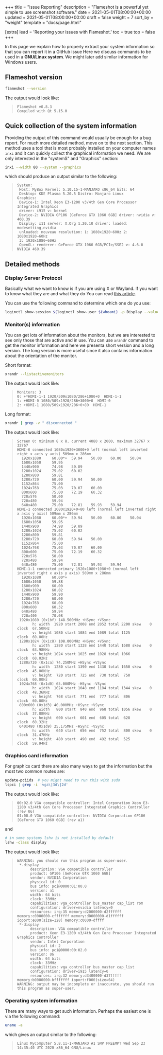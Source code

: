 +++
title = "Issue Reporting"
description = "Flameshot is a powerful yet simple to use screenshot software."
date = 2021-05-01T08:00:00+00:00
updated = 2021-05-01T08:00:00+00:00
draft = false
weight = 7
sort_by = "weight"
template = "docs/page.html"

[extra]
lead = 'Reporting your issues with Flameshot.'
toc = true
top = false
+++


In this page we explain how to properly extract your system information so that you can report it in a GitHub issue Here we discuss commands to be used in a **GNU/Linux system**. We might later add similar information for Windows users.

## Flameshot version

```sh
flameshot --version
```

The output would look like:

>```
>Flameshot v0.8.3
>Compiled with Qt 5.15.0
>```

## Quick collection of the system information

Providing the output of this command would usually be enough for a bug report. For much more detailed method, move on to the next section. This method uses a tool that is most probably installed on your computer names ``inxi`` and it can quickly collect the graphical information we need. We are only interested in the "systemS" and "Graphics" section:

```sh
inxi --width 80 --system --graphics
```

which should produce an output similar to the following:

>```
>System:
>  Host: MyBox Kernel: 5.10.15-1-MANJARO x86_64 bits: 64
>  Desktop: KDE Plasma 5.20.5 Distro: Manjaro Linux
>Graphics:
>  Device-1: Intel Xeon E3-1200 v3/4th Gen Core Processor Integrated Graphics
>  driver: i915 v: kernel
>  Device-2: NVIDIA GP106 [GeForce GTX 1060 6GB] driver: nvidia v: 460.39
>  Display: x11 server: X.Org 1.20.10 driver: loaded: modesetting,nvidia
>  unloaded: nouveau resolution: 1: 1080x1920~60Hz 2: 1080x1920~60Hz
>  3: 1920x1080~60Hz
>  OpenGL: renderer: GeForce GTX 1060 6GB/PCIe/SSE2 v: 4.6.0 NVIDIA 460.39
>```

## Detailed methods

### Display Server Protocol

Basically what we want to know is if you are using X or Wayland. If you want to know what they are and what they do You can read [this article](https://www.secjuice.com/wayland-vs-xorg/).

You can use the following command to determine which one do you use:

```sh
loginctl show-session $(loginctl show-user $(whoami) -p Display --value) -p Type --value
```

### Monitor(s) information

You can get lots of information about the monitors, but we are interested to see only those that are active and in use. You can use ``xrandr`` command to get the monitor information and here we presenta short version and a long version. The long version is more useful since it also contains information about the orientation of the monitor.

Short format:

```sh
xrandr --listactivemonitors
```

The output would look like:

>```
>Monitors: 3
>0: +*HDMI-1-1 1920/509x1080/286+1080+0  HDMI-1-1
>1: +HDMI-0 1080/509x1920/286+3000+0  HDMI-0
>2: +HDMI-1 1080/509x1920/286+0+80  HDMI-1
>```

Long format:

```bash
xrandr | grep -v " disconnected "
```

The output would look like:

>```
>Screen 0: minimum 8 x 8, current 4080 x 2000, maximum 32767 x 32767
>HDMI-0 connected 1080x1920+3000+0 left (normal left inverted right x axis y axis) 509mm x 286mm
>   1920x1080     60.00*+  59.94    50.00    60.00    50.04
>   1680x1050     59.95
>   1440x900      74.98    59.89
>   1280x1024     75.02    60.02
>   1280x800      59.81
>   1280x720      60.00    59.94    50.00
>   1152x864      75.00
>   1024x768      75.03    70.07    60.00
>   800x600       75.00    72.19    60.32
>   720x576       50.00
>   720x480       59.94
>   640x480       75.00    72.81    59.93    59.94
>HDMI-1 connected 1080x1920+0+80 left (normal left inverted right x axis y axis) 509mm x 286mm
>   1920x1080     60.00*+  59.94    50.00    60.00    50.04
>   1680x1050     59.95
>   1440x900      74.98    59.89
>   1280x1024     75.02    60.02
>   1280x800      59.81
>   1280x720      60.00    59.94    50.00
>   1152x864      75.00
>   1024x768      75.03    70.07    60.00
>   800x600       75.00    72.19    60.32
>   720x576       50.00
>   720x480       59.94
>   640x480       75.00    72.81    59.93    59.94
>HDMI-1-1 connected primary 1920x1080+1080+0 (normal left inverted right x axis y axis) 509mm x 286mm
>   1920x1080     60.00*+
>   1680x1050     59.88
>   1600x900      60.00
>   1280x1024     60.02
>   1440x900      59.90
>   1280x720      60.00
>   1024x768      60.00
>   800x600       60.32
>   640x480       59.94
>   720x400       70.08
>  1920x1080 (0x1bf) 148.500MHz +HSync +VSync
>        h: width  1920 start 2008 end 2052 total 2200 skew    0 clock  67.50KHz
>        v: height 1080 start 1084 end 1089 total 1125           clock  60.00Hz
>  1280x1024 (0x1c8) 108.000MHz +HSync +VSync
>        h: width  1280 start 1328 end 1440 total 1688 skew    0 clock  63.98KHz
>        v: height 1024 start 1025 end 1028 total 1066           clock  60.02Hz
>  1280x720 (0x1ca) 74.250MHz +HSync +VSync
>        h: width  1280 start 1390 end 1430 total 1650 skew    0 clock  45.00KHz
>        v: height  720 start  725 end  730 total  750           clock  60.00Hz
>  1024x768 (0x1d0) 65.000MHz -HSync -VSync
>        h: width  1024 start 1048 end 1184 total 1344 skew    0 clock  48.36KHz
>        v: height  768 start  771 end  777 total  806           clock  60.00Hz
>  800x600 (0x1d3) 40.000MHz +HSync +VSync
>        h: width   800 start  840 end  968 total 1056 skew    0 clock  37.88KHz
>        v: height  600 start  601 end  605 total  628           clock  60.32Hz
>  640x480 (0x1d9) 25.175MHz -HSync -VSync
>        h: width   640 start  656 end  752 total  800 skew    0 clock  31.47KHz
>        v: height  480 start  490 end  492 total  525           clock  59.94Hz
>```

### Graphics card information

For graphics card there are also many ways to get the information but the most two common routes are:

```sh
update-pciids  # you might need to run this with sudo
lspci | grep -i 'vga\|3d\|2d'
```

The output would look like:

>```
>00:02.0 VGA compatible controller: Intel Corporation Xeon E3-1200 v3/4th Gen Core Processor Integrated Graphics Controller (rev 06)
>01:00.0 VGA compatible controller: NVIDIA Corporation GP106 [GeForce GTX 1060 6GB] (rev a1)
>```

and

```sh
# in some systems lshw is not installed by default
lshw -class display
```

The output would look like:

>```
>WARNING: you should run this program as super-user.
>  *-display
>       description: VGA compatible controller
>       product: GP106 [GeForce GTX 1060 6GB]
>       vendor: NVIDIA Corporation
>       physical id: 0
>       bus info: pci@0000:01:00.0
>       version: a1
>       width: 64 bits
>       clock: 33MHz
>       capabilities: vga_controller bus_master cap_list rom
>       configuration: driver=nvidia latency=0
>       resources: irq:35 memory:d2000000-d2ffffff memory:c0000000-cfffffff memory:d0000000-d1ffffff ioport:e000(size=128) memory:c0000-dffff
>  *-display
>       description: VGA compatible controller
>       product: Xeon E3-1200 v3/4th Gen Core Processor Integrated Graphics Controller
>       vendor: Intel Corporation
>       physical id: 2
>       bus info: pci@0000:00:02.0
>       version: 06
>       width: 64 bits
>       clock: 33MHz
>       capabilities: vga_controller bus_master cap_list
>       configuration: driver=i915 latency=0
>       resources: irq:32 memory:d3400000-d37fffff memory:b0000000-bfffffff ioport:f000(size=64)
>WARNING: output may be incomplete or inaccurate, you should run this program as super-user.
>```

### Operating system information

There are many ways to get such information. Perhaps the easiest one is via the following command:

```sh
uname -a
```

which gives an output similar to the following:

>```
>Linux MyComputer 5.8.11-1-MANJARO #1 SMP PREEMPT Wed Sep 23 14:35:40 UTC 2020 x86_64 GNU/Linux
>```
